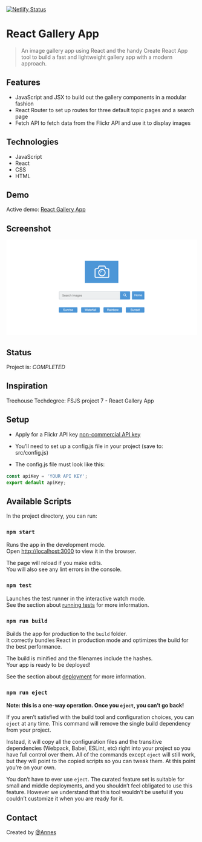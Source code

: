 [![Netlify Status](https://api.netlify.com/api/v1/badges/125392b4-5441-497c-a51a-089a68a9a78b/deploy-status)](https://app.netlify.com/sites/reactgallery/deploys)

# React Gallery App

> An image gallery app using React and the handy Create React App tool to build a fast and lightweight gallery app with a modern approach. 

## Features

* JavaScript and JSX to build out the gallery components in a modular fashion
* React Router to set up routes for three default topic pages and a search page
* Fetch API to fetch data from the Flickr API and use it to display images

## Technologies

* JavaScript
* React
* CSS
* HTML

## Demo

Active demo: [React Gallery App](https://reactgallery.netlify.com/)

## Screenshot

![Example screenshot](screenshot.png)

## Status

Project is: _COMPLETED_

## Inspiration

Treehouse Techdegree: FSJS project 7 - React Gallery App

## Setup

* Apply for a  Flickr API key [non-commercial API key](https://www.flickr.com/services/apps/create/apply/)

* You’ll need to set up a config.js file in your project (save to: src/config.js)

* The config.js file must look like this:

``` javascript
const apiKey = 'YOUR API KEY';
export default apiKey;
```

## Available Scripts

In the project directory, you can run:

### `npm start`

Runs the app in the development mode.<br>
Open [http://localhost:3000](http://localhost:3000) to view it in the browser.

The page will reload if you make edits.<br>
You will also see any lint errors in the console.

### `npm test`

Launches the test runner in the interactive watch mode.<br>
See the section about [running tests](https://facebook.github.io/create-react-app/docs/running-tests) for more information.

### `npm run build`

Builds the app for production to the `build` folder.<br>
It correctly bundles React in production mode and optimizes the build for the best performance.

The build is minified and the filenames include the hashes.<br>
Your app is ready to be deployed!

See the section about [deployment](https://facebook.github.io/create-react-app/docs/deployment) for more information.

### `npm run eject`

**Note: this is a one-way operation. Once you `eject`, you can’t go back!**

If you aren’t satisfied with the build tool and configuration choices, you can `eject` at any time. This command will remove the single build dependency from your project.

Instead, it will copy all the configuration files and the transitive dependencies (Webpack, Babel, ESLint, etc) right into your project so you have full control over them. All of the commands except `eject` will still work, but they will point to the copied scripts so you can tweak them. At this point you’re on your own.

You don’t have to ever use `eject`. The curated feature set is suitable for small and middle deployments, and you shouldn’t feel obligated to use this feature. However we understand that this tool wouldn’t be useful if you couldn’t customize it when you are ready for it.

## Contact

Created by [@Annes](https://twitter.com/annesCode)